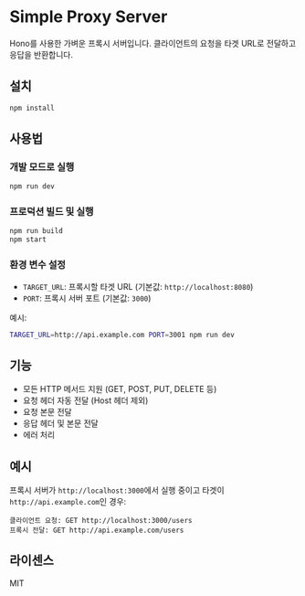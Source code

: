 # Simple Proxy Server

Hono를 사용한 가벼운 프록시 서버입니다. 클라이언트의 요청을 타겟 URL로 전달하고 응답을 반환합니다.

## 설치

```bash
npm install
```

## 사용법

### 개발 모드로 실행

```bash
npm run dev
```

### 프로덕션 빌드 및 실행

```bash
npm run build
npm start
```

### 환경 변수 설정

- `TARGET_URL`: 프록시할 타겟 URL (기본값: `http://localhost:8080`)
- `PORT`: 프록시 서버 포트 (기본값: `3000`)

예시:

```bash
TARGET_URL=http://api.example.com PORT=3001 npm run dev
```

## 기능

- 모든 HTTP 메서드 지원 (GET, POST, PUT, DELETE 등)
- 요청 헤더 자동 전달 (Host 헤더 제외)
- 요청 본문 전달
- 응답 헤더 및 본문 전달
- 에러 처리

## 예시

프록시 서버가 `http://localhost:3000`에서 실행 중이고 타겟이 `http://api.example.com`인 경우:

```
클라이언트 요청: GET http://localhost:3000/users
프록시 전달: GET http://api.example.com/users
```

## 라이센스

MIT
